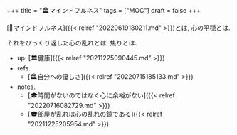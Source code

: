+++
title = "🏛マインドフルネス"
tags = ["MOC"]
draft = false
+++

[📝マインドフルネス]({{< relref "20220619180211.md" >}})とは, 心の平穏とは.

それをひっくり返した心の乱れとは, 焦りとは.

-   up: [🏛健康]({{< relref "20211225090445.md" >}})
-   refs.
    -   [🏛自分への優しさ]({{< relref "20220715185133.md" >}})
-   notes.
    -   [🎓時間がないのではなく心に余裕がない]({{< relref "20220716082729.md" >}})
    -   [🎓部屋が乱れは心の乱れの鏡である]({{< relref "20211225205954.md" >}})

